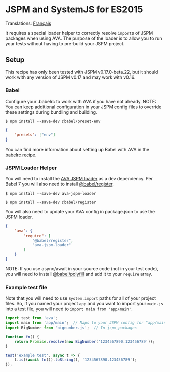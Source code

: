 
# JSPM and SystemJS for ES2015

Translations: [Français](https://github.com/avajs/ava-docs/blob/master/fr_FR/docs/recipes/jspm-systemjs.md)

It requires a special loader helper to correctly resolve `import`s of JSPM packages when using AVA. The purpose of the loader is to allow you to run your tests without having to pre-build your JSPM project.

## Setup

This recipe has only been tested with JSPM v0.17.0-beta.22, but it should work with any version of JSPM v0.17 and may work with v0.16.

### Babel

Configure your .babelrc to work with AVA if you have not already. NOTE: You can keep additional configuration in your JSPM config files to override these settings during bundling and building.

```
$ npm install --save-dev @babel/preset-env
```

```json
{
	"presets": ["env"]
}
```

You can find more information about setting up Babel with AVA in the [babelrc recipe](babelrc.md).

### JSPM Loader Helper

You will need to install the [AVA JSPM loader](https://github.com/skorlir/ava-jspm-loader) as a dev dependency.
Per Babel 7 you will also need to install [@babel/register](https://www.npmjs.com/package/@babel/register).

```
$ npm install --save-dev ava-jspm-loader
```

```
$ npm install --save-dev @babel/register
```
You will also need to update your AVA config in package.json to use the JSPM loader.

```json
{
	"ava": {
		"require": [
			"@babel/register",
			"ava-jspm-loader"
		]
	}
}
```

NOTE: If you use async/await in your source code (not in your test code), you will need to install [@babel/polyfill](https://www.npmjs.com/package/@babel/polyfill) and add it to your `require` array.

### Example test file

Note that you will need to use `System.import` paths for all of your project files. So, if you named your project `app` and you want to import your `main.js` into a test file, you will need to `import main from 'app/main'`.

```js
import test from 'ava';
import main from 'app/main';  // Maps to your JSPM config for "app/main.js"
import BigNumber from 'bignumber.js';  // In jspm_packages

function fn() {
	return Promise.resolve(new BigNumber('1234567890.123456789'));
}

test('example test', async t => {
	t.is((await fn()).toString(), '1234567890.123456789');
});
```
